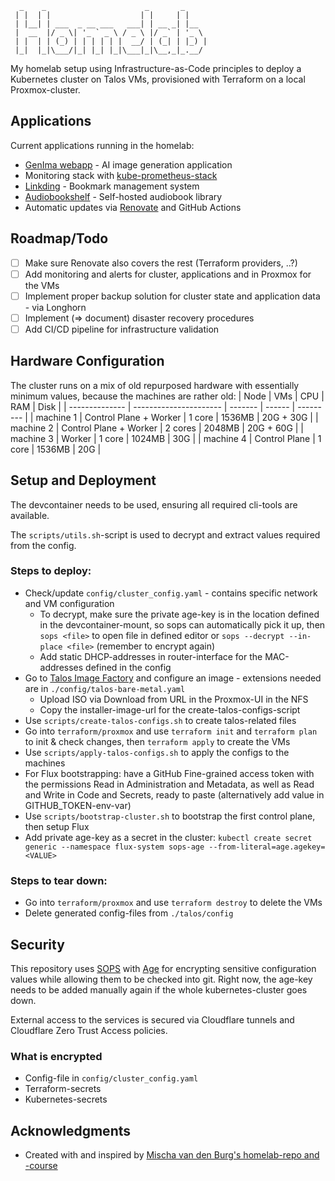 ```
  _    _                      _       _
 | |  | |                    | |     | |
 | |__| | ___  _ __ ___   ___| | __ _| |__
 |  __  |/ _ \| '_ ` _ \ / _ \ |/ _` | '_ \
 | |  | | (_) | | | | | |  __/ | (_| | |_) |
 |_|  |_|\___/|_| |_| |_|\___|_|\__,_|_.__/
```

My homelab setup using Infrastructure-as-Code principles to deploy a Kubernetes cluster on Talos VMs, provisioned with Terraform on a local Proxmox-cluster.

## Applications
Current applications running in the homelab:

- [GenIma webapp](https://github.com/nielsfechtel/genima) - AI image generation application
- Monitoring stack with [kube-prometheus-stack](https://github.com/prometheus-community/helm-charts/tree/main/charts/kube-prometheus-stack)
- [Linkding](https://github.com/sissbruecker/linkding) - Bookmark management system
- [Audiobookshelf](https://github.com/advplyr/audiobookshelf) - Self-hosted audiobook library
- Automatic updates via [Renovate](https://github.com/renovatebot/renovate) and GitHub Actions

## Roadmap/Todo
- [ ] Make sure Renovate also covers the rest (Terraform providers, ..?)
- [ ] Add monitoring and alerts for cluster, applications and in Proxmox for the VMs
- [ ] Implement proper backup solution for cluster state and application data - via Longhorn
- [ ] Implement (=> document) disaster recovery procedures
- [ ] Add CI/CD pipeline for infrastructure validation

## Hardware Configuration
The cluster runs on a mix of old repurposed hardware with essentially minimum values, because the machines are rather old:
| Node           | VMs                    | CPU     | RAM    | Disk      |
| -------------- | ---------------------- | ------- | ------ | --------- |
| machine 1      | Control Plane + Worker | 1 core  | 1536MB | 20G + 30G |
| machine 2      | Control Plane + Worker | 2 cores | 2048MB | 20G + 60G |
| machine 3      | Worker                 | 1 core  | 1024MB | 30G       |
| machine 4      | Control Plane          | 1 core  | 1536MB | 20G       |

## Setup and Deployment
The devcontainer needs to be used, ensuring all required cli-tools are available. 

The `scripts/utils.sh`-script is used to decrypt and extract values required from the config.

### Steps to deploy:
- Check/update `config/cluster_config.yaml` - contains specific network and VM configuration
    - To decrypt, make sure the private age-key is in the location defined in the devcontainer-mount, so sops can automatically pick it up, then `sops <file>` to open file in defined editor or `sops --decrypt --in-place <file>` (remember to encrypt again)
    - Add static DHCP-addresses in router-interface for the MAC-addresses defined in the config
- Go to [Talos Image Factory](https://factory.talos.dev/) and configure an image - extensions needed are in `./config/talos-bare-metal.yaml`
    - Upload ISO via Download from URL in the Proxmox-UI in the NFS
    - Copy the installer-image-url for the create-talos-configs-script
- Use `scripts/create-talos-configs.sh` to create talos-related files
- Go into `terraform/proxmox` and use `terraform init` and `terraform plan` to init & check changes, then `terraform apply` to create the VMs
- Use `scripts/apply-talos-configs.sh` to apply the configs to the machines
- For Flux bootstrapping: have a GitHub Fine-grained access token with the permissions Read in Administration and Metadata, as well as Read and Write in Code and Secrets, ready to paste (alternatively add value in GITHUB_TOKEN-env-var)
- Use `scripts/bootstrap-cluster.sh` to bootstrap the first control plane, then setup Flux
- Add private age-key as a secret in the cluster: `kubectl create secret generic --namespace flux-system sops-age --from-literal=age.agekey=<VALUE>`

### Steps to tear down:
- Go into `terraform/proxmox` and use `terraform destroy` to delete the VMs
- Delete generated config-files from `./talos/config`

## Security
This repository uses [SOPS](https://github.com/mozilla/sops) with [Age](https://github.com/FiloSottile/age) for encrypting sensitive configuration values while allowing them to be checked into git. Right now, the age-key needs to be added manually again if the whole kubernetes-cluster goes down.

External access to the services is secured via Cloudflare tunnels and Cloudflare Zero Trust Access policies.

### What is encrypted
- Config-file in `config/cluster_config.yaml`
- Terraform-secrets
- Kubernetes-secrets

## Acknowledgments
- Created with and inspired by [Mischa van den Burg's homelab-repo and -course](https://github.com/mischavandenburg/homelab)
